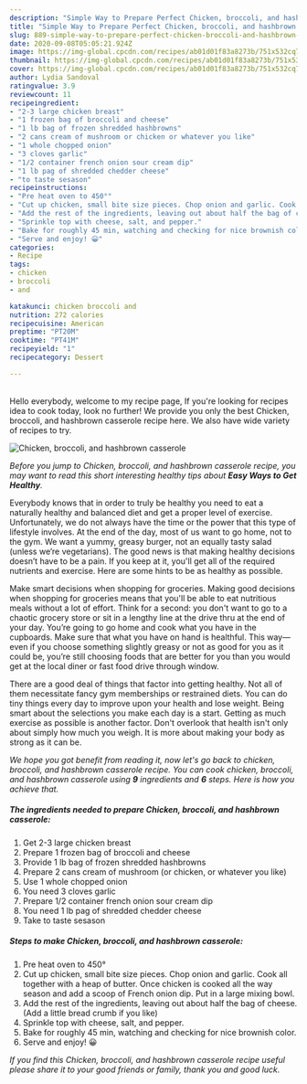```yaml
---
description: "Simple Way to Prepare Perfect Chicken, broccoli, and hashbrown casserole"
title: "Simple Way to Prepare Perfect Chicken, broccoli, and hashbrown casserole"
slug: 889-simple-way-to-prepare-perfect-chicken-broccoli-and-hashbrown-casserole
date: 2020-09-08T05:05:21.924Z
image: https://img-global.cpcdn.com/recipes/ab01d01f83a8273b/751x532cq70/chicken-broccoli-and-hashbrown-casserole-recipe-main-photo.jpg
thumbnail: https://img-global.cpcdn.com/recipes/ab01d01f83a8273b/751x532cq70/chicken-broccoli-and-hashbrown-casserole-recipe-main-photo.jpg
cover: https://img-global.cpcdn.com/recipes/ab01d01f83a8273b/751x532cq70/chicken-broccoli-and-hashbrown-casserole-recipe-main-photo.jpg
author: Lydia Sandoval
ratingvalue: 3.9
reviewcount: 11
recipeingredient:
- "2-3 large chicken breast"
- "1 frozen bag of broccoli and cheese"
- "1 lb bag of frozen shredded hashbrowns"
- "2 cans cream of mushroom or chicken or whatever you like"
- "1 whole chopped onion"
- "3 cloves garlic"
- "1/2 container french onion sour cream dip"
- "1 lb pag of shredded chedder cheese"
- "to taste sesason"
recipeinstructions:
- "Pre heat oven to 450°"
- "Cut up chicken, small bite size pieces. Chop onion and garlic. Cook all together with a heap of butter. Once chicken is cooked all the way season and add a scoop of French onion dip. Put in a large mixing bowl."
- "Add the rest of the ingredients, leaving out about half the bag of cheese. (Add a little bread crumb if you like)"
- "Sprinkle top with cheese, salt, and pepper."
- "Bake for roughly 45 min, watching and checking for nice brownish color."
- "Serve and enjoy! 😀"
categories:
- Recipe
tags:
- chicken
- broccoli
- and

katakunci: chicken broccoli and 
nutrition: 272 calories
recipecuisine: American
preptime: "PT20M"
cooktime: "PT41M"
recipeyield: "1"
recipecategory: Dessert

---
```

<br>
Hello everybody, welcome to my recipe page, If you're looking for recipes idea to cook today, look no further! We provide you only the best Chicken, broccoli, and hashbrown casserole recipe here. We also have wide variety of recipes to try.
<br>


![Chicken, broccoli, and hashbrown casserole](https://img-global.cpcdn.com/recipes/ab01d01f83a8273b/751x532cq70/chicken-broccoli-and-hashbrown-casserole-recipe-main-photo.jpg)

<i>Before you jump to Chicken, broccoli, and hashbrown casserole recipe, you may want to read this short interesting healthy tips about <strong>Easy Ways to Get Healthy</strong>.</i>

Everybody knows that in order to truly be healthy you need to eat a naturally healthy and balanced diet and get a proper level of exercise. Unfortunately, we do not always have the time or the power that this type of lifestyle involves. At the end of the day, most of us want to go home, not to the gym. We want a yummy, greasy burger, not an equally tasty salad (unless we’re vegetarians). The good news is that making healthy decisions doesn’t have to be a pain. If you keep at it, you'll get all of the required nutrients and exercise. Here are some hints to be as healthy as possible.

Make smart decisions when shopping for groceries. Making good decisions when shopping for groceries means that you'll be able to eat nutritious meals without a lot of effort. Think for a second: you don't want to go to a chaotic grocery store or sit in a lengthy line at the drive thru at the end of your day. You’re going to go home and cook what you have in the cupboards. Make sure that what you have on hand is healthful. This way—even if you choose something slightly greasy or not as good for you as it could be, you’re still choosing foods that are better for you than you would get at the local diner or fast food drive through window.

There are a good deal of things that factor into getting healthy. Not all of them necessitate fancy gym memberships or restrained diets. You can do tiny things every day to improve upon your health and lose weight. Being smart about the selections you make each day is a start. Getting as much exercise as possible is another factor. Don't overlook that health isn't only about simply how much you weigh. It is more about making your body as strong as it can be. 


<i>We hope you got benefit from reading it, now let's go back to chicken, broccoli, and hashbrown casserole recipe. You can cook chicken, broccoli, and hashbrown casserole using <strong>9</strong> ingredients and <strong>6</strong> steps. Here is how you achieve that.
</i>

##### The ingredients needed to prepare Chicken, broccoli, and hashbrown casserole:

1. Get 2-3 large chicken breast
1. Prepare 1 frozen bag of broccoli and cheese
1. Provide 1 lb bag of frozen shredded hashbrowns
1. Prepare 2 cans cream of mushroom (or chicken, or whatever you like)
1. Use 1 whole chopped onion
1. You need 3 cloves garlic
1. Prepare 1/2 container french onion sour cream dip
1. You need 1 lb pag of shredded chedder cheese
1. Take to taste sesason


##### Steps to make Chicken, broccoli, and hashbrown casserole:

1. Pre heat oven to 450°
1. Cut up chicken, small bite size pieces. Chop onion and garlic. Cook all together with a heap of butter. Once chicken is cooked all the way season and add a scoop of French onion dip. Put in a large mixing bowl.
1. Add the rest of the ingredients, leaving out about half the bag of cheese. (Add a little bread crumb if you like)
1. Sprinkle top with cheese, salt, and pepper.
1. Bake for roughly 45 min, watching and checking for nice brownish color.
1. Serve and enjoy! 😀


<i>If you find this Chicken, broccoli, and hashbrown casserole recipe useful please share it to your good friends or family, thank you and good luck.</i>
